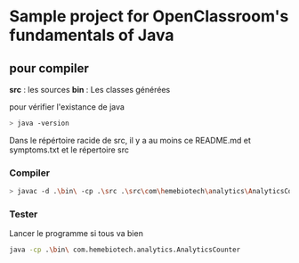 # Sample project for OpenClassroom's fundamentals of Java

## pour compiler

**src** :  les sources
**bin** : Les classes générées

pour vérifier l'existance de java
```bash 
> java -version
```

Dans le répértoire racide de src, il y a au moins ce README.md et symptoms.txt et le répertoire src

### Compiler

```bash
> javac -d .\bin\ -cp .\src .\src\com\hemebiotech\analytics\AnalyticsCounter.java
```

### Tester
Lancer le programme si tous va bien 

```bash
java -cp .\bin\ com.hemebiotech.analytics.AnalyticsCounter
```





